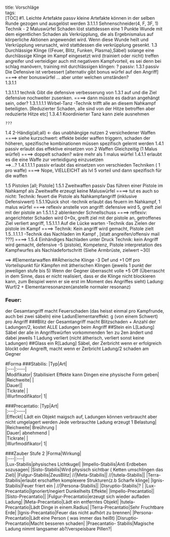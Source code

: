 title: Vorschläge  
tags:   
[TOC]
#1. Leichte Artefakte passv
kleine Artefakte können in der selben Runde gezogen und ausgelöst werden
3.1.1.1 Sehnenschneider(4, F, 3F, 1)
Technik - 2 Maluswürfel
Schaden löst stattdessen eine 1 Punkte Wunde mit dem eigentlichen Schaden als Verkrüpplung, die als Ergebnismalus auf körperliche Aktionen angewendet wird. Wenn diese Wunde heilt und Verkrüpplung verursacht, wird stattdessen die verkrüpplung gesenkt.
1.3 Durchlässige Klinge ({Feuer, Blitz, Funken, Plasma},Säbel) 
solange eine durchlässige Klinge im Kampf eingesetzt wird (trainiert oder nicht) treffen angreifer und verteidiger auch mit negativem Kampfvorteil, es sei denn bei schlag manövern, 
training mit durchlässigen klingen:
?
passiv: 
1.3.1  passiv
Die Defensive ist verbessert
[alternativ gibt bonus würfel auf den Angriff]
====> eher bonuswürfel ... aber unter welchen umständen?     
1.3.1.1 

1.3.1.1.1 technik
Gibt die defensive verbesserung von 1.3.1 auf und die Ziel defensive nochweiter zusenken.
====> dann müsste es dadran angehängt sein, oder?
1.3.1.1.1.1 Wirbel-Tanz -Technik
trifft alle an diesem Nahkampf beteiligten. [Reduzierter Schaden, alle sind von der Hitze betroffen aber reduzierte Hitze etc]
1.3.4.1 Koordinierter Tanz
		kann ziele ausnehmen
	
	???
1.4 2-Händig(all;all) ← das unabhängige nutzen 2 versichedener Waffen
====> siehe kurzschwert: effekte beider waffen triggern, schaden der höheren, spezifische kombinationen müssen spezifisch gelernt werden
1.4.1 passiv
erlaubt das effektive einsetzen von 2 Waffen Gleichzeitig  (1 Malus würfel)
====> doppelt schaden? wäre mehr als 1 malus würfel
1.4.1.1
erlaubt es die eine Waffe zur verteidigung einzusetzen	
==>...?
	1.4.1.1.1.1 passiv
	erlaubt das einsetzen von verschieden Techniken ( 1 pro waffe)
====> Nope, VIELLEICHT als lvl 5 vorteil und dann spezifisch für die waffen

1.5 Pistolen [all; Pistole]
1.5.1 Zweitwaffen passiv
Das führen einer Pistole im Nahkampf als Zweitwaffe erzeugt keine Maluswürfel
====> tut es auch so nicht: Technik: feuert die Pistole als Nahkampfangriff (inklusive Defensivwert)
1.5.1.1Quick shot -technik
erlaubt das feuern im Nahkampf, 1 malus würfel
====> reflexiv anstelle von angriff: defensive wird 5, greift ziel mit der pistole an
1.5.1.1.2 ablenkender Schnellschuss
====> reflexiv: angerichteter Schaden wird 0+0x, greift ziel mit der pistole an, getroffenes Ziel verliert angriff, 
1.5.1.1.1 Auf die Lücke warten -Technik
das Zielen der pistole im Kampf
====> Technik: Kein angriff wird gemacht, Pistole zielt
1.5..1.1.1.1 -Technik
das Nachladen im Kampf , [statt angreifen/offensiv mail ???]
====> 1.5.4 Einhändiges Nachladen unter Druck
Technik: kein Angriff wird gemacht, defensive -5 (pistole), Kompetenz, Pistole interpretation des Kampfwurfes als Nachladefortschritt (Siehe Armbrüste, zielwert 
~30)


==> 
#Elementarwaffen
##Ätherische Klinge 
 -3 Def und +1 Off pro Vorteilspunkt für Kämpfen mit ätherischen Klingen (jeweils 1 punkt der jeweiligen stufe bis 5)
Wenn der Gegner überrascht  volle +5 Off (Überrascht in dem Sinne, dass er nicht realisiert, dass er die Klinge nicht blockieren kann, zum Beispiel wenn er sie erst im Moment des Angriffes sieht)
Ladung: Wurf/2 + Elementarresonanzen(anstelle normaler resonanz)

### Feuer: 
der Gesamtangriff macht Feuerschaden (das heisst einmal pro Kampfrunde, auch bei zwei säbeln) 
eine LadunElementareffekt: g (von einem Schwert) pro Angriff
###Blitz
der Gesamtangriff macht Blitzschaden + Anzahl der Ladungen/2, kostet ALLE Ladungen beim Angriff
##Stein
ein L[Ladung] Säbel der alle in Angriffswürfen vorkommenden 1en zu 2en ändert und dabei jeweils 1 Ladung verliert (nicht ätherisch, verliert sonst keine Ladungen)
##Glass
ein R[Ladung] Säbel, der Zerbricht wenn er erfolgreich blockt oder Angreift, macht wenn er Zerbricht Ladung/2 schaden am Gegner 

#Forma
###Stabilis:
|Typ|Art|  
|:---|:----|  
|Modifikator| Stabilisiert Effekte kann Dingen eine physische Form geben|  
|Reichweite| |  
|Dauer||  
|Tickrate| |  
|Wurfmodifikator| 1|  

###Precantatio:
|Typ|Art|  
|:---|:----|  
|Effeckt| Lädt ein Objekt maigsch auf, Ladungen können verbraucht aber nicht umgelagert werden Jede verbrauchte Ladung erzeugt 1 Belastung|  
|Reichweite| Breührung |  
|Dauer| abnehmend |  
|Tickrate| |  
|Wurfmodifikator| 1|  

###Zauber Stufe 2
|Forma|Wirkung|  
|:---|:---|     
|Lux-Stabilis|physisches Lichtkugel|
|Impello-Stabilis|Anti Erdbeben sozusagen|
|Sisto-Stabilis|Wird physisch sichtbar ( Ketten umschlingen das Ziel)|
|Fulgur-Stabilis|ZeusBlitz|
//|Meta-Stabilis||
//|tutela-Stabilis||
|Terra-Stabilis|erlaubt erschaffen komplexere Strukturen(z.b Scharfe klinge|
|Ignis-Stabilis|Feuer friert ein |
//|Persona-Stabilis||
|Disruptio-Stabilis|? |
|Lux-Precantatio|Ignoriert/negiert Dunkelheits Effekte|
|Impello-Precantatio||
|Sisto-Precantatio||
|Fulgur-Precantatio|erzeugt sich wieder aufladen Ladung|
|Meta-Precantatio|Lädt ein entferntes Objekt|
|tutela-Precantatio|Lädt Dinge in einem.Radius|
|Terra-Precantatio|Sehr Fruchtbare Erde|
|Ignis-Precantatio|Feuer das nicht aufhört zu brennen|
|Persona-Precantatio|Lädt eine Person ( was immer das heißt)
|Disruptio-Precantatio|Macht besseren schaden|
|Praecantatio- Stabilis|Magische Ladung nimmt langsamer ab?/verspeisbare Pillen?|
